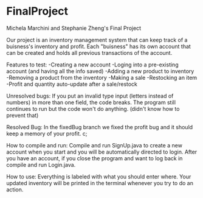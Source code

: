 # FinalProject
Michela Marchini and Stephanie Zheng's Final Project

Our project is an inventory management system that can keep track of a buisness's inventory and profit. Each "buisness" has its own account that can be created and holds all previous transactions of the account.

Features to test:
-Creating a new account
-Loging into a pre-existing account (and having all the info saved)
-Adding a new product to inventory
-Removing a product from the inventory
-Making a sale
-Restocking an item
-Profit and quantity auto-update after a sale/restock

Unresolved bugs:
If you put an invalid type input (letters instead of numbers) in more than one field, the code breaks. The program still continues to run but the code won't do anything. (didn't know how to prevent that)

Resolved Bug:
In the fixedBug branch we fixed the profit bug and it should keep a memory of your profit. c;

How to compile and run:
Compile and run SignUp.java to create a new account when you start and you will be automatically directed to login. After you have an account, if you close the program and want to log back in compile and run Login.java.

How to use:
Everything is labeled with what you should enter where. Your updated inventory will be printed in the terminal whenever you try to do an action.

